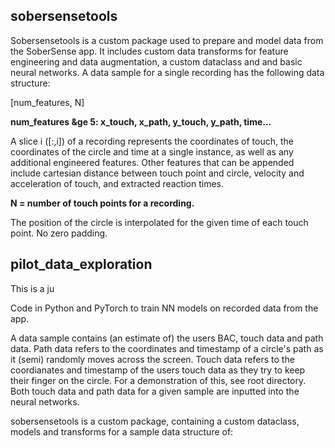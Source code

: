 
## sobersensetools

Sobersensetools is a custom package used to prepare and model data from the SoberSense app. It includes custom data transforms for feature engineering and data augmentation, a custom dataclass and and basic neural networks. A data sample for a single recording has the following data structure:

[num_features, N]

**num_features &ge 5: x_touch, x_path, y_touch, y_path, time...**

A slice i ([:,i]) of a recording represents the coordinates of touch, the coordinates of the circle and time at a single instance, as well as any additional engineered features. Other features that can be appended include cartesian distance between touch point and circle, velocity and acceleration of touch, and extracted reaction times. 


**N = number of touch points for a recording.**

The position of the circle is interpolated for the given time of each touch point. No zero padding.


## pilot_data_exploration

This is a ju

Code in Python and PyTorch to train NN models on recorded data from the app.

A data sample contains (an estimate of) the users BAC, touch data and path data.
Path data refers to the coordinates and timestamp of a circle's path as it (semi) randomly moves across the screen.
Touch data refers to the coordianates and timestamp of the users touch data as they try to keep their finger on the circle.
For a demonstration of this, see root directory. Both touch data and path data for a given sample are inputted into the neural networks.

sobersensetools is a custom package, containing a custom dataclass, models and transforms for a sample data structure of:




